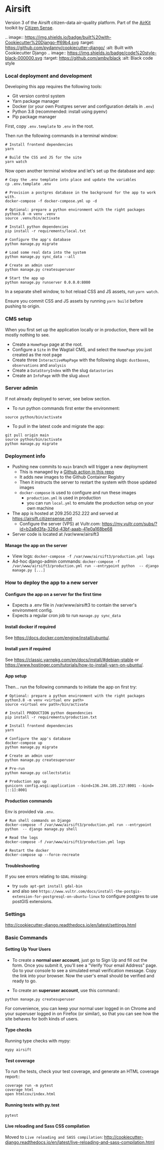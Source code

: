 # Airsift

Version 3 of the Airsift citizen-data air-quality platform. Part of the [AirKit](https://citizensense.net/projects/airkit/) toolkit by [Citizen Sense](https://citizensense.net/).

.. image:: https://img.shields.io/badge/built%20with-Cookiecutter%20Django-ff69b4.svg
     :target: https://github.com/pydanny/cookiecutter-django/
     :alt: Built with Cookiecutter Django
.. image:: https://img.shields.io/badge/code%20style-black-000000.svg
     :target: https://github.com/ambv/black
     :alt: Black code style

### Local deployment and development

Developing this app requires the following tools:

- Git version control system
- Yarn package manager
- Docker (or your own Postgres server and configuration details in `.env`)
- Python 3.8 (recommended: install using pyenv)
- Pip package manager

First, copy `.env.template` to `.env` in the root.

Then run the following commands in a terminal window:

```shell
# Install frontend dependencies
yarn

# Build the CSS and JS for the site
yarn watch
```

Now open another terminal window and let's set up the database and app:

```
# Copy the .env template into place and update the variables
cp .env.template .env

# Provision a postgres database in the background for the app to work with.
docker-compose -f docker-compose.yml up -d

# Optional: prepare a python environment with the right packages
python3.8 -m venv .venv
source .venv/bin/activate

# Install python dependencies
pip install -r requirements/local.txt

# Configure the app's database
python manage.py migrate

# Load some real data into the system
python manage.py sync_data --all

# Create an admin user
python manage.py createsuperuser

# Start the app up
python manage.py runserver 0.0.0.0:8000
```

In a separate shell window, to hot reload CSS and JS assets, run `yarn watch`.

Ensure you commit CSS and JS assets by running `yarn build` before pushing to origin.

### CMS setup
When you first set up the application locally or in production, there will be mostly nothing to see.

- Create a `HomePage` page at the root.
- Configure a `Site` in the Wagtail CMS, and select the `HomePage` you just created as the root page
- Create three `InteractiveMapPage` with the following slugs: `dustboxes`, `observations` and `analysis`
- Create a `DataStoryIndex` with the slug `datastories`
- Create an `InfoPage` with the slug `about`

### Server admin

If not already deployed to server, see below section.

- To run python commands first enter the environment:

```
source python/bin/activate
```

- To pull in the latest code and migrate the app:

```
git pull origin main
source python/bin/activate
python manage.py migrate
```

### Deployment info

- Pushing new commits to `main` branch will trigger a new deployment
  - This is managed by a [Github action in this repo](./.github/workflows/deploy.yml)
  - It adds new images to the Github Container Registry
  - Then it instructs the server to restart the system with those updated images
  - `docker-compose` is used to configure and run these images
      - `production.yml` is used in production
      - you can run `local.yml` to emulate the production setup on your own machine
- The app is hosted at 209.250.252.222 and served at https://airsift.citizensense.net
  - Configure the server (VPS) at Vultr.com: https://my.vultr.com/subs/?id=b2a8d3fa-326d-43bf-aaab-41e0a168be68
- Server code is located at /var/www/airsift3

#### Manage the app on the server

- View logs: `docker-compose -f /var/www/airsift3/production.yml logs`
- Ad-hoc django-admin commands: `docker-compose -f /var/www/airsift3/production.yml run --entrypoint python  -- django manage.py [...]`

### How to deploy the app to a new server

#### Configure the app on a server for the first time

- Expects a .env file in /var/www/airsift3 to contain the server's environment config.
- Expects a regular cron job to run `manage.py sync_data`

#### Install docker if required

See https://docs.docker.com/engine/install/ubuntu/.

#### Install yarn if required
 See https://classic.yarnpkg.com/en/docs/install/#debian-stable or https://www.hostinger.com/tutorials/how-to-install-yarn-on-ubuntu/.

#### App setup

Then... run the following commands to initiate the app on first try:

```shell
# Optional: prepare a python environment with the right packages
python3.8 -m venv <virtual env path>
source <virtual env path>/bin/activate

# Install PRODUCTION python dependencies
pip install -r requirements/production.txt

# Install frontend dependencies
yarn

# Configure the app's database
docker-compose up
python manage.py migrate

# Create an admin user
python manage.py createsuperuser

# Pre-run
python manage.py collectstatic

# Production app up
gunicorn config.wsgi:application --bind=136.244.105.217:8001 --bind=[::1]:8001
```

#### Production commands

Env is provided via `.env`.

```
# Run shell commands on Django
docker-compose -f /var/www/airsift3/production.yml run --entrypoint python  -- django manage.py shell

# Read the logs
docker-compose -f /var/www/airsift3/production.yml logs

# Restart the docker
docker-compose up --force-recreate
```

#### Troubleshooting

If you see errors relating to `GDAL` missing:

- try `sudo apt-get install gdal-bin`
- and also see `https://www.vultr.com/docs/install-the-postgis-extension-for-postgresql-on-ubuntu-linux` to configure postgres to use postGIS extensions.

### Settings

http://cookiecutter-django.readthedocs.io/en/latest/settings.html

### Basic Commands

#### Setting Up Your Users

* To create a **normal user account**, just go to Sign Up and fill out the form. Once you submit it, you'll see a "Verify Your email Address" page. Go to your console to see a simulated email verification message. Copy the link into your browser. Now the user's email should be verified and ready to go.

* To create an **superuser account**, use this command::

```shell
python manage.py createsuperuser
```

For convenience, you can keep your normal user logged in on Chrome and your superuser logged in on Firefox (or similar), so that you can see how the site behaves for both kinds of users.

#### Type checks

Running type checks with mypy:

```shell
mypy airsift
```

#### Test coverage

To run the tests, check your test coverage, and generate an HTML coverage report::

```shell
coverage run -m pytest
coverage html
open htmlcov/index.html
```

#### Running tests with py.test

```shell
pytest
```

#### Live reloading and Sass CSS compilation

Moved to `Live reloading and SASS compilation`: http://cookiecutter-django.readthedocs.io/en/latest/live-reloading-and-sass-compilation.html



